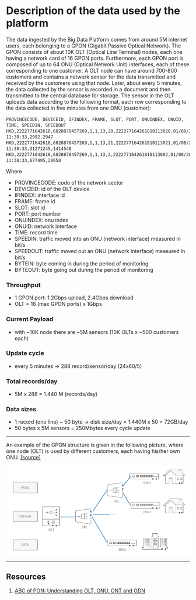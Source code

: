 # Description of the data used by the platform

The data ingested by the Big Data Platform comes from around 5M internet users, each belonging to a GPON (Gigabit Passive Optical Network).
The GPON consists of about 10K OLT (Optical Line Terminal) nodes, each one having a network card of 16 GPON ports. Furthermore, each GPON port is composed of up to 64 ONU (Optical Network Unit) interfaces, each of these corresponding to one customer. A OLT node can have around 700-800 customers and contains a network sensor for the data transmitted and received by the customers using that node. Later, about every 5 minutes, the data collected by the sensor is recorded in a document and then transmitted to the central database for storage.
The sensor in the OLT uploads data according to the following format, each row corresponding to the data collected in five minutes from one ONU (customer): 

```
PROVINCECODE, DEVICEID, IFINDEX, FRAME, SLOT, PORT, ONUINDEX, ONUID, TIME, SPEEDIN, SPEEDOUT
HKD,2222771642618,6828878457269,1,1,13,20,222277164261810113020,01/08/2019 11:38:33,2992,2947
HKD,2222771642618,6828878457269,1,1,13,21,222277164261810113021,01/08/2019 11:38:33,31271245,1414548
HKD,2222771642618,6828878457269,1,1,13,2,222277164261810113002,01/08/2019 11:38:33,677495,20658

``` 

Where

- PROVINCECODE: code of the network sector
- DEVICEID: id of the OLT device
- IFINDEX: interface id
- FRAME: frame id
- SLOT: slot id
- PORT: port number
- ONUINDEX: onu index
- ONUID: network interface
- TIME: record time
- SPEEDIN:  traffic moved into an ONU (network interface) measured in bit/s
- SPEEDOUT: traffic moved out an ONU (network interface) measured in bit/s
- BYTEIN: byte coming in during the period of monitoring
- BYTEOUT: byte going out during the period of monitoring

### Throughput

- 1 GPON port: 1.2Gbps upload, 2.4Gbps download
- OLT = 16 (max GPON ports) x 1Gbps

### Current Payload

- with ~10K node there are ~5M sensors (10K OLTs x ~500 customers each)

### Update cycle

- every 5 minutes -> 288 record/sensor/day (24x60/5)

### Total records/day

- 5M x 288 = 1.440 M (records/day)

### Data sizes

- 1 record (one line) ~ 50 byte -> disk size/day = 1.440M x 50 = 72GB/day
- 50 bytes x 5M sensors = 250Mbytes every cycle update

-----

An example of the GPON structure is given in the following picture, where one node (OLT) is used by different customers,
each having his/her own ONU. [[source]](https://community.fs.com/blog/abc-of-pon-understanding-olt-onu-ont-and-odn.html)

![GPON example](gpon.jpg)

-----

## Resources

1. [ABC of PON: Understanding OLT, ONU, ONT and ODN](https://community.fs.com/blog/abc-of-pon-understanding-olt-onu-ont-and-odn.html)
